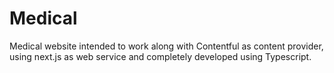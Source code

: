# Medical

Medical website intended to work along with Contentful as content provider, using next.js as web service and completely developed using Typescript.